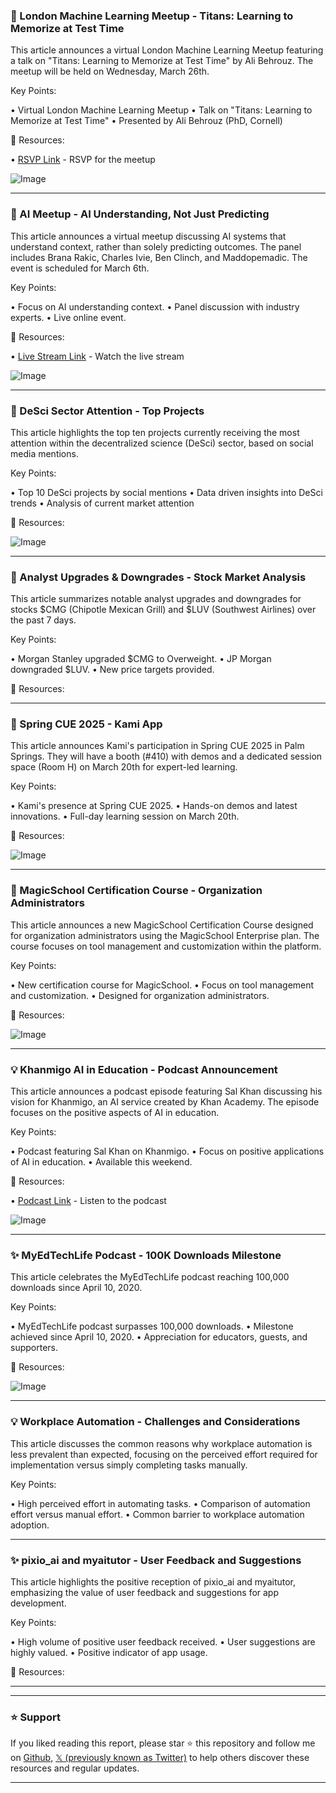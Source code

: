 ### 🤖 London Machine Learning Meetup - Titans: Learning to Memorize at Test Time

This article announces a virtual London Machine Learning Meetup featuring a talk on "Titans: Learning to Memorize at Test Time" by Ali Behrouz.  The meetup will be held on Wednesday, March 26th.

Key Points:

•  Virtual London Machine Learning Meetup
•  Talk on "Titans: Learning to Memorize at Test Time"
•  Presented by Ali Behrouz (PhD, Cornell)


🔗 Resources:

• [RSVP Link](https://bit.ly/41tvBid) - RSVP for the meetup

![Image](https://pbs.twimg.com/media/GlX5ws7XQAAzQ7P?format=jpg&name=small)


---
### 🤖 AI Meetup - AI Understanding, Not Just Predicting

This article announces a virtual meetup discussing AI systems that understand context, rather than solely predicting outcomes. The panel includes Brana Rakic, Charles Ivie, Ben Clinch, and Maddopemadic.  The event is scheduled for March 6th.

Key Points:

•  Focus on AI understanding context.
•  Panel discussion with industry experts.
•  Live online event.


🔗 Resources:

• [Live Stream Link](https://bit.ly/4bJpN9n) -  Watch the live stream

![Image](https://pbs.twimg.com/ext_tw_video_thumb/1897270237193465857/pu/img/9Ii9gsG6dlOzOtHw.jpg)


---
### 🤖 DeSci Sector Attention - Top Projects

This article highlights the top ten projects currently receiving the most attention within the decentralized science (DeSci) sector, based on social media mentions.

Key Points:

• Top 10 DeSci projects by social mentions
• Data driven insights into DeSci trends
•  Analysis of current market attention


🔗 Resources:

![Image](https://pbs.twimg.com/media/GlO_ONFW4AAPXsX?format=jpg&name=small)


---
### 🤖 Analyst Upgrades & Downgrades - Stock Market Analysis

This article summarizes notable analyst upgrades and downgrades for stocks $CMG (Chipotle Mexican Grill) and $LUV (Southwest Airlines) over the past 7 days.

Key Points:

•  Morgan Stanley upgraded $CMG to Overweight.
•  JP Morgan downgraded $LUV.
•  New price targets provided.


🔗 Resources:


---
### 🚀 Spring CUE 2025 - Kami App

This article announces Kami's participation in Spring CUE 2025 in Palm Springs.  They will have a booth (#410) with demos and a dedicated session space (Room H) on March 20th for expert-led learning.

Key Points:

• Kami's presence at Spring CUE 2025.
• Hands-on demos and latest innovations.
• Full-day learning session on March 20th.


🔗 Resources:

![Image](https://pbs.twimg.com/media/GlJhHfTWgAAAy_t?format=jpg&name=small)


---
### 🚀 MagicSchool Certification Course - Organization Administrators

This article announces a new MagicSchool Certification Course designed for organization administrators using the MagicSchool Enterprise plan.  The course focuses on tool management and customization within the platform.

Key Points:

• New certification course for MagicSchool.
• Focus on tool management and customization.
• Designed for organization administrators.


🔗 Resources:

![Image](https://pbs.twimg.com/media/GlJYc80W8AAflZj?format=jpg&name=small)


---
### 💡 Khanmigo AI in Education - Podcast Announcement

This article announces a podcast episode featuring Sal Khan discussing his vision for Khanmigo, an AI service created by Khan Academy. The episode focuses on the positive aspects of AI in education.

Key Points:

•  Podcast featuring Sal Khan on Khanmigo.
•  Focus on positive applications of AI in education.
• Available this weekend.


🔗 Resources:

• [Podcast Link](http://beacons.ai/theoptimisminstitute) - Listen to the podcast

![Image](https://pbs.twimg.com/ext_tw_video_thumb/1895569718032887808/pu/img/81-Gwd2K5FpW88QT.jpg)


---
### ✨ MyEdTechLife Podcast - 100K Downloads Milestone

This article celebrates the MyEdTechLife podcast reaching 100,000 downloads since April 10, 2020.

Key Points:

•  MyEdTechLife podcast surpasses 100,000 downloads.
•  Milestone achieved since April 10, 2020.
•  Appreciation for educators, guests, and supporters.


🔗 Resources:

![Image](https://pbs.twimg.com/amplify_video_thumb/1895883625205264384/img/m5ZO01wdBfJ6MIKW.jpg)


---
### 💡 Workplace Automation - Challenges and Considerations

This article discusses the common reasons why workplace automation is less prevalent than expected, focusing on the perceived effort required for implementation versus simply completing tasks manually.


Key Points:

•  High perceived effort in automating tasks.
•  Comparison of automation effort versus manual effort.
•  Common barrier to workplace automation adoption.


---
### ✨ pixio_ai and myaitutor - User Feedback and Suggestions

This article highlights the positive reception of pixio_ai and myaitutor, emphasizing the value of user feedback and suggestions for app development.


Key Points:

• High volume of positive user feedback received.
•  User suggestions are highly valued.
•  Positive indicator of app usage.


🔗 Resources:


---


---

### ⭐️ Support

If you liked reading this report, please star ⭐️ this repository and follow me on [Github](https://github.com/Drix10), [𝕏 (previously known as Twitter)](https://x.com/DRIX_10_) to help others discover these resources and regular updates.

---